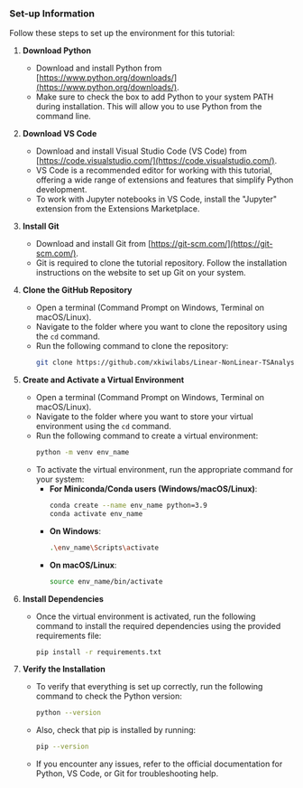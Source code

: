 ### Set-up Information

Follow these steps to set up the environment for this tutorial:

1. **Download Python**

   - Download and install Python from [https://www.python.org/downloads/](https://www.python.org/downloads/).
   - Make sure to check the box to add Python to your system PATH during installation. This will allow you to use Python from the command line.

2. **Download VS Code**

   - Download and install Visual Studio Code (VS Code) from [https://code.visualstudio.com/](https://code.visualstudio.com/).
   - VS Code is a recommended editor for working with this tutorial, offering a wide range of extensions and features that simplify Python development.
   - To work with Jupyter notebooks in VS Code, install the "Jupyter" extension from the Extensions Marketplace.

3. **Install Git**

   - Download and install Git from [https://git-scm.com/](https://git-scm.com/).
   - Git is required to clone the tutorial repository. Follow the installation instructions on the website to set up Git on your system.

4. **Clone the GitHub Repository**

   - Open a terminal (Command Prompt on Windows, Terminal on macOS/Linux).
   - Navigate to the folder where you want to clone the repository using the `cd` command.
   - Run the following command to clone the repository:
     ```sh
     git clone https://github.com/xkiwilabs/Linear-NonLinear-TSAnalysis.git
     ```

5. **Create and Activate a Virtual Environment**

   - Open a terminal (Command Prompt on Windows, Terminal on macOS/Linux).
   - Navigate to the folder where you want to store your virtual environment using the `cd` command.
   - Run the following command to create a virtual environment:
     ```sh
     python -m venv env_name
     ```
   - To activate the virtual environment, run the appropriate command for your system:
     - **For Miniconda/Conda users (Windows/macOS/Linux)**:
       ```sh
       conda create --name env_name python=3.9
       conda activate env_name
       ```
     - **On Windows**:
       ```sh
       .\env_name\Scripts\activate
       ```
     - **On macOS/Linux**:
       ```sh
       source env_name/bin/activate
       ```

6. **Install Dependencies**

   - Once the virtual environment is activated, run the following command to install the required dependencies using the provided requirements file:
     ```sh
     pip install -r requirements.txt
     ```

7. **Verify the Installation**

   - To verify that everything is set up correctly, run the following command to check the Python version:
     ```sh
     python --version
     ```
   - Also, check that pip is installed by running:
     ```sh
     pip --version
     ```
   - If you encounter any issues, refer to the official documentation for Python, VS Code, or Git for troubleshooting help.

